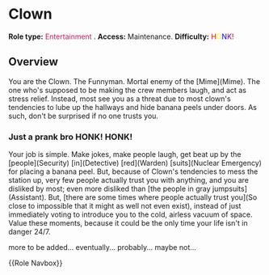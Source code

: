 # Clown
**Role type:** <font color= "#c51f57">Entertainment</font> . **Access:** Maintenance. **Difficulty:** <font color="Red">H</font><font color="Yellow">O</font><font color="Blue">N<font color="Purple">K</font><font color="Red">!</font></font>


## Overview


You are the Clown. The Funnyman. Mortal enemy of the \[Mime](Mime). The one who's supposed to be making the crew members laugh, and act as stress relief. Instead, most see you as a threat due to most clown's tendencies to lube up the hallways and hide banana peels under doors. As such, don't be surprised if no one trusts you.


### Just a prank bro HONK! HONK!


Your job is simple. Make jokes, make people laugh, get beat up by the \[people](Security) \[in](Detective) \[red](Warden) \[suits](Nuclear Emergency) for placing a banana peel. But, because of Clown's tendencies to mess the station up, very few people actually trust you with anything, and you are disliked by most; even more disliked than \[the people in gray jumpsuits](Assistant). But, \[there are some times where people actually trust you](So close to impossible that it might as well not even exist), instead of just immediately voting to introduce you to the cold, airless vacuum of space. Value these moments, because it could be the only time your life isn't in danger 24/7.

more to be added... eventually... probably... maybe not...

{{Role Navbox}}
